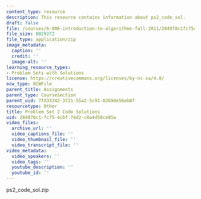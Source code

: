 ```yaml
---
content_type: resource
description: This resource contains information about ps2_code_sol.
draft: false
file: /courses/6-006-introduction-to-algorithms-fall-2011/284978c1fc754cbf74d2c8a4d50ce85a_ps2_code_sol.zip
file_size: 8029272
file_type: application/zip
image_metadata:
  caption: ''
  credit: ''
  image-alt: ''
learning_resource_types:
- Problem Sets with Solutions
license: https://creativecommons.org/licenses/by-nc-sa/4.0/
ocw_type: OCWFile
parent_title: Assignments
parent_type: CourseSection
parent_uid: 7fd33342-3721-55a2-5c91-0269de56eb8f
resourcetype: Other
title: Problem Set 2 Code Solutions
uid: 284978c1-fc75-4cbf-74d2-c8a4d50ce85a
video_files:
  archive_url: ''
  video_captions_file: ''
  video_thumbnail_file: ''
  video_transcript_file: ''
video_metadata:
  video_speakers: ''
  video_tags: ''
  youtube_description: ''
  youtube_id: ''
---
```

ps2\_code\_sol.zip